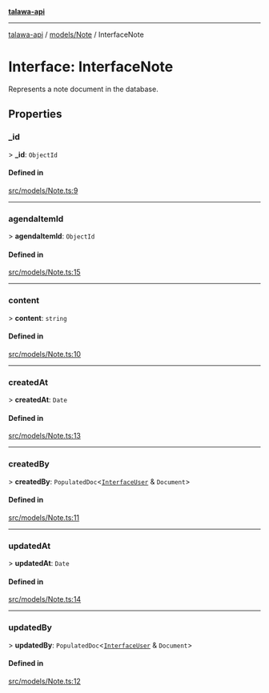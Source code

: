 [**talawa-api**](../../../README.md)

***

[talawa-api](../../../modules.md) / [models/Note](../README.md) / InterfaceNote

# Interface: InterfaceNote

Represents a note document in the database.

## Properties

### \_id

\> **\_id**: `ObjectId`

#### Defined in

[src/models/Note.ts:9](https://github.com/PalisadoesFoundation/talawa-api/blob/6bd0fecc1032af2aa70d925c85724d9fec2350f9/src/models/Note.ts#L9)

***

### agendaItemId

\> **agendaItemId**: `ObjectId`

#### Defined in

[src/models/Note.ts:15](https://github.com/PalisadoesFoundation/talawa-api/blob/6bd0fecc1032af2aa70d925c85724d9fec2350f9/src/models/Note.ts#L15)

***

### content

\> **content**: `string`

#### Defined in

[src/models/Note.ts:10](https://github.com/PalisadoesFoundation/talawa-api/blob/6bd0fecc1032af2aa70d925c85724d9fec2350f9/src/models/Note.ts#L10)

***

### createdAt

\> **createdAt**: `Date`

#### Defined in

[src/models/Note.ts:13](https://github.com/PalisadoesFoundation/talawa-api/blob/6bd0fecc1032af2aa70d925c85724d9fec2350f9/src/models/Note.ts#L13)

***

### createdBy

\> **createdBy**: `PopulatedDoc`\<[`InterfaceUser`](../../User/interfaces/InterfaceUser.md) & `Document`\>

#### Defined in

[src/models/Note.ts:11](https://github.com/PalisadoesFoundation/talawa-api/blob/6bd0fecc1032af2aa70d925c85724d9fec2350f9/src/models/Note.ts#L11)

***

### updatedAt

\> **updatedAt**: `Date`

#### Defined in

[src/models/Note.ts:14](https://github.com/PalisadoesFoundation/talawa-api/blob/6bd0fecc1032af2aa70d925c85724d9fec2350f9/src/models/Note.ts#L14)

***

### updatedBy

\> **updatedBy**: `PopulatedDoc`\<[`InterfaceUser`](../../User/interfaces/InterfaceUser.md) & `Document`\>

#### Defined in

[src/models/Note.ts:12](https://github.com/PalisadoesFoundation/talawa-api/blob/6bd0fecc1032af2aa70d925c85724d9fec2350f9/src/models/Note.ts#L12)
